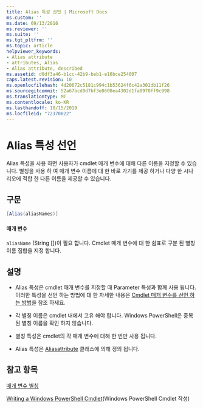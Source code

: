 ```yaml
---
title: Alias 특성 선언 | Microsoft Docs
ms.custom: ''
ms.date: 09/13/2016
ms.reviewer: ''
ms.suite: ''
ms.tgt_pltfrm: ''
ms.topic: article
helpviewer_keywords:
- Alias attribute
- attributes, Alias
- Alias attribute, described
ms.assetid: d0df3a46-b1cc-42b9-beb1-e16bce254007
caps.latest.revision: 10
ms.openlocfilehash: 4d20672c5181c994c1b53624f6c42a301db11f26
ms.sourcegitcommit: 52a67bcd9d7bf3e8600ea4302d1fa8970ff9c998
ms.translationtype: MT
ms.contentlocale: ko-KR
ms.lasthandoff: 10/15/2019
ms.locfileid: "72370022"
---
```

# <a name="alias-attribute-declaration"></a>Alias 특성 선언

Alias 특성을 사용 하면 사용자가 cmdlet 매개 변수에 대해 다른 이름을 지정할 수 있습니다. 별칭을 사용 하 여 매개 변수 이름에 대 한 바로 가기를 제공 하거나 다양 한 시나리오에 적합 한 다른 이름을 제공할 수 있습니다.

## <a name="syntax"></a>구문

```csharp
[Alias(aliasNames)]
```

#### <a name="parameters"></a>매개 변수

`aliasName` (String [])이 필요 합니다. Cmdlet 매개 변수에 대 한 쉼표로 구분 된 별칭 이름 집합을 지정 합니다.

## <a name="remarks"></a>설명

- Alias 특성은 cmdlet 매개 변수를 지정할 때 Parameter 특성과 함께 사용 됩니다. 이러한 특성을 선언 하는 방법에 대 한 자세한 내용은 [Cmdlet 매개 변수를 선언 하는 방법](./how-to-declare-cmdlet-parameters.md)을 참조 하세요.

- 각 별칭 이름은 cmdlet 내에서 고유 해야 합니다. Windows PowerShell은 중복 된 별칭 이름을 확인 하지 않습니다.

- 별칭 특성은 cmdlet의 각 매개 변수에 대해 한 번만 사용 됩니다.

- Alias 특성은 [Aliasattribute](/dotnet/api/System.Management.Automation.AliasAttribute) 클래스에 의해 정의 됩니다.

## <a name="see-also"></a>참고 항목

[매개 변수 별칭](./parameter-aliases.md)

[Writing a Windows PowerShell Cmdlet](./writing-a-windows-powershell-cmdlet.md)(Windows PowerShell Cmdlet 작성)

